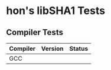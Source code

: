 # hon's libSHA1 Tests

## Compiler Tests
| Compiler | Version | Status |
|----------|---------|--------|
| GCC      |         |        |

